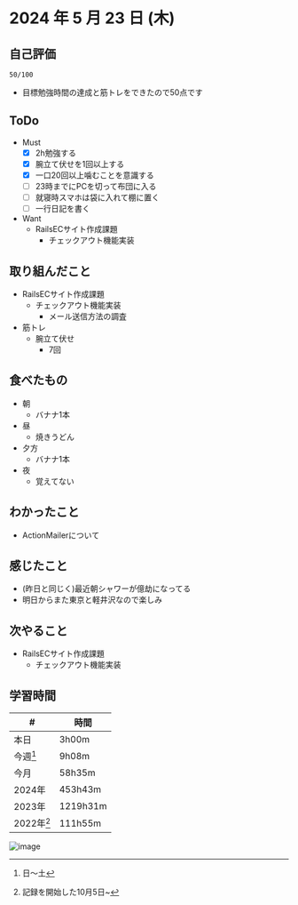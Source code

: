 # 2024 年 5 月 23 日 (木)

## 自己評価
```
50/100
```
- 目標勉強時間の達成と筋トレをできたので50点です

## ToDo
- Must
  - [x] 2h勉強する
  - [x] 腕立て伏せを1回以上する
  - [x] 一口20回以上噛むことを意識する
  - [ ] 23時までにPCを切って布団に入る
  - [ ] 就寝時スマホは袋に入れて棚に置く
  - [ ] 一行日記を書く
- Want
  - RailsECサイト作成課題
    - チェックアウト機能実装

## 取り組んだこと
- RailsECサイト作成課題
  - チェックアウト機能実装
    - メール送信方法の調査
- 筋トレ
  - 腕立て伏せ
    - 7回

## 食べたもの
- 朝
  - バナナ1本
- 昼
  - 焼きうどん
- 夕方
  - バナナ1本
- 夜
  - 覚えてない

## わかったこと
- ActionMailerについて

## 感じたこと
- (昨日と同じく)最近朝シャワーが億劫になってる
- 明日からまた東京と軽井沢なので楽しみ

## 次やること
- RailsECサイト作成課題
  - チェックアウト機能実装

## 学習時間
| #          | 時間     |
| ---------- | -------- |
| 本日       | 3h00m    |
| 今週[^1]   | 9h08m    |
| 今月       | 58h35m   |
| 2024年     | 453h43m  |
| 2023年     | 1219h31m |
| 2022年[^2] | 111h55m  |

[^1]: 日〜土
[^2]: 記録を開始した10月5日~

![image](https://github.com/nil-ramuda/daily_report/assets/94735931/7f796e3c-7539-4b05-bca5-e387ec0aba60)

